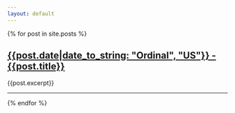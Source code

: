 ```yaml
---
layout: default
---
```


{% for post in site.posts %}
<h2><a href="post.url">{{post.date|date_to_string: "Ordinal", "US"}} - {{post.title}}</a></h2>

<div>{{post.excerpt}}</div>

<hr />
{% endfor %}
